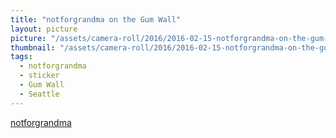 ```yaml
---
title: "notforgrandma on the Gum Wall"
layout: picture
picture: "/assets/camera-roll/2016/2016-02-15-notforgrandma-on-the-gum-wall/20160216_013812069_iOS.jpg"
thumbnail: "/assets/camera-roll/2016/2016-02-15-notforgrandma-on-the-gum-wall/20160216_013812069_iOS-thumbnail.jpg"
tags:
  - notforgrandma
  - sticker
  - Gum Wall
  - Seattle
---
```

[notforgrandma](https://notforgrandma.bigcartel.com/)